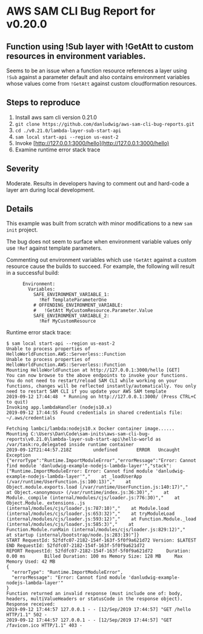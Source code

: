 # AWS SAM CLI Bug Report for v0.20.0

## Function using !Sub layer with !GetAtt to custom resources in environment variables.

Seems to be an issue when a function resource references a layer using `!Sub` against a parameter default and also contains environment variables whose values come from `!GetAtt` against custom cloudformation resources.

## Steps to reproduce
1. Install aws sam cli version 0.21.0
1. `git clone https://github.com/danludwig/aws-sam-cli-bug-reports.git`
1. `cd ./v0.21.0/lambda-layer-sub-start-api`
1. `sam local start-api --region us-east-2`
1. Invoke [http://127.0.0.1:3000/hello](http://127.0.0.1:3000/hello)
1. Examine runtime error stack trace

## Severity

Moderate. Results in developers having to comment out and hard-code a layer arn during local development. 

## Details

This example was built from scratch with minor modifications to a new `sam init` project.

The bug does not seem to surface when environment variable values only use `!Ref` against template parameters.

Commenting out environment variables which use `!GetAtt` against a custom resource cause the builds to succeed. For example, the following will result in a successful build:

```
      Environment:
        Variables:
          SAFE_ENVIRONMENT_VARIABLE_1:
            !Ref TemplateParameterOne
          # OFFENDING_ENVIRONMENT_VARIABLE:
          #   !GetAtt MyCustomResource.Parameter.Value
          SAFE_ENVIRONMENT_VARIABLE_2:
            !Ref MyCustomResource
```

Runtime error stack trace:

```
$ sam local start-api --region us-east-2
Unable to process properties of HelloWorldFunction.AWS::Serverless::Function
Unable to process properties of HelloWorldFunction.AWS::Serverless::Function
Mounting HelloWorldFunction at http://127.0.0.1:3000/hello [GET]
You can now browse to the above endpoints to invoke your functions. You do not need to restart/reload SAM CLI while working on your functions, changes will be reflected instantly/automatically. You only need to restart SAM CLI if you update your AWS SAM template
2019-09-12 17:44:48  * Running on http://127.0.0.1:3000/ (Press CTRL+C to quit)
Invoking app.lambdaHandler (nodejs10.x)
2019-09-12 17:44:55 Found credentials in shared credentials file: ~/.aws/credentials

Fetching lambci/lambda:nodejs10.x Docker container image......
Mounting C:\Users\Dan\Code\sam-inits\aws-sam-cli-bug-reports\v0.21.0\lambda-layer-sub-start-api\hello-world as /var/task:ro,delegated inside runtime container
2019-09-12T21:44:57.218Z        undefined       ERROR   Uncaught Exception      {"errorType":"Runtime.ImportModuleError","errorMessage":"Error: Cannot find module 'danludwig-example-nodejs-lambda-layer'","stack":["Runtime.ImportModuleError: Error: Cannot find module 'danludwig-example-nodejs-lambda-layer'","    at _loadUserApp (/var/runtime/UserFunction.js:100:13)","    at Object.module.exports.load (/var/runtime/UserFunction.js:140:17)","    at Object.<anonymous> (/var/runtime/index.js:36:30)","    at Module._compile (internal/modules/cjs/loader.js:776:30)","    at Object.Module._extensions..js (internal/modules/cjs/loader.js:787:10)","    at Module.load (internal/modules/cjs/loader.js:653:32)","    at tryModuleLoad (internal/modules/cjs/loader.js:593:12)","    at Function.Module._load (internal/modules/cjs/loader.js:585:3)","    at Function.Module.runMain (internal/modules/cjs/loader.js:829:12)","    at startup (internal/bootstrap/node.js:283:19)"]}
START RequestId: 52fdfc07-2182-154f-163f-5f0f9a621d72 Version: $LATEST
END RequestId: 52fdfc07-2182-154f-163f-5f0f9a621d72
REPORT RequestId: 52fdfc07-2182-154f-163f-5f0f9a621d72     Duration: 0.00 ms       Billed Duration: 100 ms Memory Size: 128 MB     Max Memory Used: 42 MB  
{
  "errorType": "Runtime.ImportModuleError",
  "errorMessage": "Error: Cannot find module 'danludwig-example-nodejs-lambda-layer'"
}
Function returned an invalid response (must include one of: body, headers, multiValueHeaders or statusCode in the response object). Response received:
2019-09-12 17:44:57 127.0.0.1 - - [12/Sep/2019 17:44:57] "GET /hello HTTP/1.1" 502 -
2019-09-12 17:44:57 127.0.0.1 - - [12/Sep/2019 17:44:57] "GET /favicon.ico HTTP/1.1" 403 -
```
